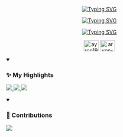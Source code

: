 <p align="center" >
  <a href="https://git.io/typing-svg"><img src="https://readme-typing-svg.demolab.com?font=Rubik+Iso&size=30&pause=1000&color=adcdbd&center=true&repeat=false&width=435&lines=Ayronnnnn" alt="Typing SVG" /></a>
  <p align="center" >
    <a href="https://git.io/typing-svg"><img src="https://readme-typing-svg.demolab.com?font=Liu+Jian+Mao+Cao&size=30&pause=1000&color=adcdbd&center=true&repeat=false&width=435&lines=%E7%A0%BE%E5%B7%9D" alt="Typing SVG" /></a>
  </p>
  <p align="center">
    <a href="https://git.io/typing-svg"><img src="https://readme-typing-svg.demolab.com?font=Josefin+Sans&pause=1000&color=e9a5a5&center=true&width=550&height=80&lines=Major+in+Electrical+Engineering+and+Information+Technology;Amateur+Photographer+and+Vlogger;Creative%2C+Innovative%2C+Progressive" alt="Typing SVG" /></a>
  </p>
  <p align="center">
<a href="https://www.instagram.com/ayron1929/" ><img align="center" src="https://raw.githubusercontent.com/rahuldkjain/github-profile-readme-generator/master/src/images/icons/Social/instagram.svg" alt="ayron1929" height="30" width="40" /></a>
<a href="https://www.linkedin.com/in/lichuan-qin-26998528b/" ><img align="center" src="https://raw.githubusercontent.com/rahuldkjain/github-profile-readme-generator/master/src/images/icons/Social/linked-in-alt.svg" alt="aryon-qin" height="30" width="40" /></a>
</p>
</p>

<details open>
  <summary><h3>✨ My Highlights</h3></summary>
  <p>  <a href="https://github.com/Ayron1929/money-flow-keeping">
    <img src="https://github-readme-stats.vercel.app/api/pin/?username=Ayron1929&repo=money-flow-keeping&show_owner=true&theme=solarized-dark"/>
  </a> <a href="https://github.com/Ayron1929/baran_lichuan_espl">
    <img src="https://github-readme-stats.vercel.app/api/pin/?username=Ayron1929&repo=baran_lichuan_espl&show_owner=true&theme=solarized-dark"/>
  </a> <a href="https://github.com/Ayron1929/wechat-auto-reminder">
    <img src="https://github-readme-stats.vercel.app/api/pin/?username=Ayron1929&repo=wechat-auto-reminder&show_owner=true&theme=solarized-dark"/>
  </a>
  </p>
</details>

<details open>
  <summary><h3>📌 Contributions</h3></summary>
  <p>
  <a href="https://github.com/Ayron1929/M2-ISA-R">
    <img src="https://github-readme-stats.vercel.app/api/pin/?username=Ayron1929&repo=M2-ISA-R&show_owner=false&theme=solarized-dark"/>
  </a>
</p>
</details>

<!--
<p align="center">
  <img align="center" src="https://github-readme-stats.vercel.app/api?username=Ayron1929&hide_rank=true&show_icons=true&hide_title=true"/>
</p>
-->

